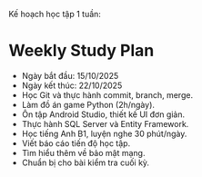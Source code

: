 Kế hoạch học tập 1 tuần:

# Weekly Study Plan
- Ngày bắt đầu: 15/10/2025
- Ngày kết thúc: 22/10/2025
- Học Git và thực hành commit, branch, merge.
- Làm đồ án game Python (2h/ngày).
- Ôn tập Android Studio, thiết kế UI đơn giản.
- Thực hành SQL Server và Entity Framework.
- Học tiếng Anh B1, luyện nghe 30 phút/ngày.
- Viết báo cáo tiến độ học tập.
- Tìm hiểu thêm về bảo mật mạng.
- Chuẩn bị cho bài kiểm tra cuối kỳ.